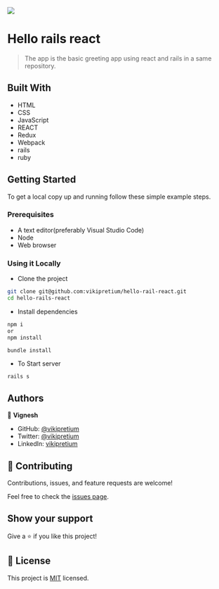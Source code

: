 ![](https://img.shields.io/badge/thecodechaser-blueviolet)

# Hello rails react 

> The app is the basic greeting app using react and rails in a same repository.


## Built With

- HTML
- CSS
- JavaScript
- REACT
- Redux
- Webpack
- rails
- ruby

## Getting Started

To get a local copy up and running follow these simple example steps.

### Prerequisites
- A text editor(preferably Visual Studio Code)
- Node
- Web browser

### Using it Locally

- Clone the project

```bash 
git clone git@github.com:vikipretium/hello-rail-react.git
cd hello-rails-react
```

- Install dependencies

```bash
npm i 
or
npm install

bundle install
```
- To Start server
```
rails s
```


## Authors

👤 **Vignesh**

- GitHub: [@vikipretium](https://github.com/vikipretium)
- Twitter: [@vikipretium](https://twitter.com/vikipretium)
- LinkedIn: [vikipretium](https://linkedin.com/in/vikipretium)


## 🤝 Contributing

Contributions, issues, and feature requests are welcome!

Feel free to check the [issues page](https://github.com/vikipretium/hello-rail-react/issues).

## Show your support

Give a ⭐️ if you like this project!

## 📝 License

This project is [MIT](./LICENSE.md) licensed.

